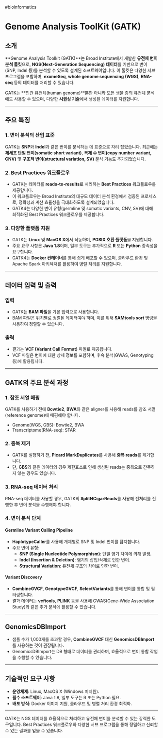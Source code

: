 #bioinformatics
# Genome Analysis ToolKit (GATK)

## 소개

**Genome Analysis Toolkit (GATK)**는 Broad Institute에서 개발한 **유전체 변이 분석 툴킷**으로, **NGS(Next-Generation Sequencing) 데이터**를 기반으로 변이(SNP, Indel 등)를 분석할 수 있도록 설계된 소프트웨어입니다. 이 툴킷은 다양한 서브 프로그램을 포함하며, **exomeSeq**, **whole genome sequencing (WGS)**, **RNA-seq** 등의 데이터를 처리할 수 있습니다.

GATK는 **인간 유전체(human genome)**뿐만 아니라 모든 생물 종의 유전체 분석에도 사용할 수 있으며, 다양한 **시퀀싱 기술**에서 생성된 데이터를 지원합니다.

---

## 주요 특징

### 1. **변이 분석의 산업 표준**

GATK는 **SNP**와 **Indel**과 같은 변이를 분석하는 데 표준으로 자리 잡았습니다. 최근에는 **체세포 단일 변이(somatic short variant)**, **복제 수 변이(copy number variant, CNV)** 및 **구조적 변이(structural variation, SV)** 분석 기능도 추가되었습니다.

### 2. **Best Practices 워크플로우**

- GATK는 데이터를 **reads-to-results**로 처리하는 **Best Practices** 워크플로우를 제공합니다.
- 이 워크플로우는 Broad Institute의 대규모 데이터 분석 환경에서 검증된 프로세스로, 정확성과 계산 효율성을 극대화하도록 설계되었습니다.
- GATK4는 다양한 변이 유형(germline 및 somatic variants, CNV, SV)에 대해 최적화된 Best Practices 워크플로우를 제공합니다.

### 3. **다양한 플랫폼 지원**

- GATK는 **Linux** 및 **MacOS X**에서 작동하며, **POSIX 호환 플랫폼**을 지원합니다.
- 주요 요구 사항은 **Java 1.8**이며, 일부 도구는 추가적으로 **R** 또는 **Python** 종속성을 요구합니다.
- GATK4는 **Docker 컨테이너**를 통해 쉽게 배포할 수 있으며, 클라우드 환경 및 Apache Spark 아키텍처를 활용하여 병렬 처리를 지원합니다.

---

## 데이터 입력 및 출력

### **입력**

- GATK는 **BAM 파일**을 기본 입력으로 사용합니다.
- BAM 파일은 위치별로 정렬된 데이터여야 하며, 이를 위해 **SAMtools sort** 명령을 사용하여 정렬할 수 있습니다.

### **출력**

- 결과는 **VCF (Variant Call Format)** 파일로 제공됩니다.
- VCF 파일은 변이에 대한 상세 정보를 포함하며, 후속 분석(GWAS, Genotyping 등)에 활용됩니다.

---

## GATK의 주요 분석 과정

### 1. **참조 서열 매핑**

GATK를 사용하기 전에 **Bowtie2**, **BWA**와 같은 aligner를 사용해 reads를 참조 서열(reference genome)에 매핑해야 합니다.

- Genome(WGS, GBS): Bowtie2, BWA
- Transcriptome(RNA-seq): STAR

### 2. **중복 제거**

- GATK를 실행하기 전, **Picard MarkDuplicates**를 사용해 **중복 reads**를 제거합니다.
- 단, **GBS**와 같은 데이터의 경우 제한효소로 인해 생성된 reads는 중복으로 간주하지 않는 경우도 있습니다.

### 3. **RNA-seq 데이터 처리**

RNA-seq 데이터를 사용할 경우, GATK의 **SplitNCigarReads**를 사용해 전처리를 진행한 후 변이 분석을 수행해야 합니다.

### 4. **변이 분석 단계**

#### **Germline Variant Calling Pipeline**

- **HaplotypeCaller**를 사용해 개체별로 SNP 및 Indel 변이를 탐지합니다.
- 주요 변이 유형:
    - **SNP (Single Nucleotide Polymorphism)**: 단일 염기 차이에 의해 발생.
    - **Indel (Insertion & Deletion)**: 염기의 삽입/삭제로 인한 변이.
    - **Structural Variation**: 유전체 구조의 차이로 인한 변이.

#### **Variant Discovery**

- **CombineGVCF**, **GenotypeGVCF**, **SelectVariants**를 통해 변이를 통합 및 필터링합니다.
- 결과 데이터는 **vcftools**, **PLINK** 등을 사용해 GWAS(Gene-Wide Association Study)와 같은 추가 분석에 활용할 수 있습니다.

---

## GenomicsDBImport

- 샘플 수가 1,000개를 초과할 경우, **CombineGVCF** 대신 **GenomicsDBImport**를 사용하는 것이 권장됩니다.
- GenomicsDBImport는 DB 형태로 데이터를 관리하며, 효율적으로 변이 통합 작업을 수행할 수 있습니다.

---

## 기술적인 요구 사항

- **운영체제**: Linux, MacOS X (Windows 미지원).
- **필수 소프트웨어**: Java 1.8, 일부 도구는 R 또는 Python 필요.
- **배포 방식**: Docker 이미지 지원, 클라우드 및 병렬 처리 환경 최적화.

---

GATK는 NGS 데이터를 효율적으로 처리하고 유전체 변이를 분석할 수 있는 강력한 도구입니다. Best Practices 워크플로우와 다양한 서브 프로그램을 통해 정밀하고 신뢰할 수 있는 결과를 얻을 수 있습니다.
